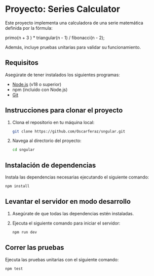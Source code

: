 # Proyecto: Series Calculator

Este proyecto implementa una calculadora de una serie matemática definida por la fórmula:

primo(n + 3 ) \*  triangular(n - 1) / fibonacci(n - 2);

Además, incluye pruebas unitarias para validar su funcionamiento.

## Requisitos

Asegúrate de tener instalados los siguientes programas:

- [Node.js](https://nodejs.org/) (v18 o superior)
- npm (incluido con Node.js)
- [Git](https://git-scm.com/)

## Instrucciones para clonar el proyecto

1. Clona el repositorio en tu máquina local:

   ```bash
   git clone https://github.com/Oscarferaz/sngular.git
   ```

2. Navega al directorio del proyecto:

   ```bash
   cd sngular
   ```

## Instalación de dependencias

Instala las dependencias necesarias ejecutando el siguiente comando:

```bash
npm install
```

## Levantar el servidor en modo desarrollo

1. Asegúrate de que todas las dependencias estén instaladas.
2. Ejecuta el siguiente comando para iniciar el servidor:

   ```bash
   npm run dev
   ```

## Correr las pruebas

Ejecuta las pruebas unitarias con el siguiente comando:

```bash
npm test
```